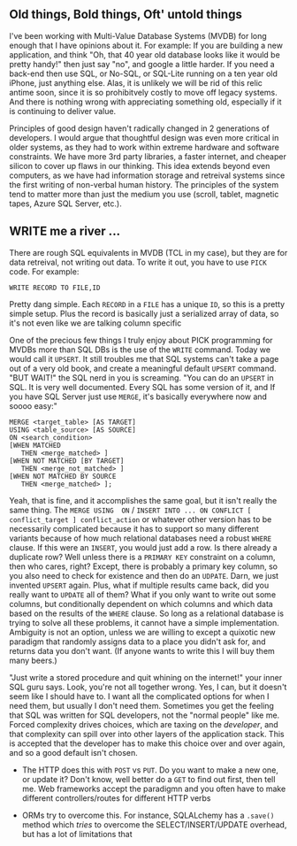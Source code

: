 
## Old things, Bold things, Oft' untold things

I've been working with Multi-Value Database Systems (MVDB) for long enough that I have opinions about it. For example: If you are building a new application, and think "Oh, that 40 year old database looks like it would be pretty handy!" then just say "no", and google a little harder. If you need a back-end then use SQL, or No-SQL, or SQL-Lite running on a ten year old iPhone, just anything else. Alas, it is unlikely we will be rid of this relic antime soon, since it is so prohibitvely costly to move off legacy systems. And there is nothing wrong with appreciating something old, especially if it is continuing to deliver value.

Principles of good design haven't radically changed in 2 generations of developers. I would argue that thoughtful design was even more critical in older systems, as they had to work within extreme hardware and software constraints. We have more 3rd party libraries, a faster internet, and cheaper silicon to cover up flaws in our thinking. This idea extends beyond even computers, as we have had information storage and retreival systems since the first writing of non-verbal human history. The principles of the system tend to matter more than just the medium you use (scroll, tablet, magnetic tapes, Azure SQL Server, etc.).

## WRITE me a river ...

There are rough SQL equivalents in MVDB (TCL in my case), but they are for data retreival, not writing out data. To write it out, you have to use `PICK` code. For example: 

```
WRITE RECORD TO FILE,ID
```
Pretty dang simple. Each `RECORD` in a `FILE` has a unique `ID`, so this is a pretty simple setup. Plus the record is basically just a serialized array of data, so it's not even like we are talking column specific 





One of the precious few things I truly enjoy about PICK programming for MVDBs more than SQL DBs is the use of the `WRITE` command. Today we would call it `UPSERT`. It still troubles me that SQL systems can't take a page out of a very old book, and create a meaningful default `UPSERT` command. "BUT WAIT!" the SQL nerd in you is screaming. "You can do an `UPSERT` in SQL. It is very well documented. Every SQL has some version of it, and If you have SQL Server just use `MERGE`, it's basically everywhere now and soooo easy:"

```
MERGE <target_table> [AS TARGET]
USING <table_source> [AS SOURCE]
ON <search_condition>
[WHEN MATCHED 
   THEN <merge_matched> ]
[WHEN NOT MATCHED [BY TARGET]
   THEN <merge_not_matched> ]
[WHEN NOT MATCHED BY SOURCE
   THEN <merge_matched> ];
```
 
 Yeah, that is fine, and it accomplishes the same goal, but it isn't really the same thing. The `MERGE USING  ON` / `INSERT INTO ... ON CONFLICT [ conflict_target ] conflict_action` or whatever other version has to be necessarily complicated because it has to support so many different variants because of how much relational databases need a  robust `WHERE` clause. If this were an `INSERT`, you would just add a row. Is there already a duplicate row? Well unless there is a `PRIMARY KEY` constraint on a column, then who cares, right? Except, there is probably a primary key column, so you also need to check for existence and then do an `UDPATE`. Darn, we just invented `UPSERT` again. Plus, what if multiple results came back, did you really want to `UPDATE` all of them? What if you only want to write out some columns, but conditionally dependent on which columns and which data based on the results of the `WHERE` clause. So long as a relational database is trying to solve all these problems, it cannot have a simple implementation. Ambiguity is not an option, unless we are willing to except a quixotic new paradigm that randomly assigns data to a place you didn't ask for, and returns data you don't want. (If anyone wants to write this I will buy them many beers.)
 
 "Just write a stored procedure and quit whining on the internet!" your inner SQL guru says. Look, you're not all together wrong. Yes, I can, but it doesn't seem like I should have to. I want all the complicated options for when I need them, but usually I don't need them. Sometimes you get the feeling that SQL was written for SQL developers, not the "normal people" like me. Forced complexity drives choices, which are taxing on the *developer*, and that complexity can spill over into other layers of the application stack. This is accepted that the developer has to make this choice over and over again, and so a good default isn't chosen.
 
 - The HTTP does this with `POST` vs `PUT`. Do you want to make a new one, or update it? Don't know, well better do a `GET` to find out first, then tell me. Web frameworks accept the paradigmn and you often have to make different controllers/routes for different HTTP verbs
 
 - ORMs try to overcome this. For instance, SQLALchemy has a `.save()` method which *tries* to overcome the SELECT/INSERT/UPDATE overhead, but has a lot of limitations that 



